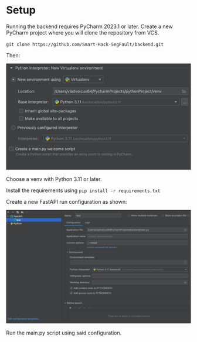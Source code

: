 # Setup
Running the backend requires PyCharm 2023.1 or later. 
Create a new PyCharm project where you will clone the repository from VCS.

`git clone https://github.com/Smart-Hack-SegFault/backend.git`

Then: 

![img.png](img.png)

Choose a venv with Python 3.11 or later.

Install the requirements using 
`pip install -r requirements.txt`

Create a new FastAPI run configuration as shown:

![img_1.png](img_1.png)

Run the main.py script using said configuration.